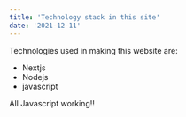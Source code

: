 ```yaml
---
title: 'Technology stack in this site'
date: '2021-12-11'
---
```


Technologies used in making this website are: 

- Nextjs
- Nodejs
- javascript

All Javascript working!!
